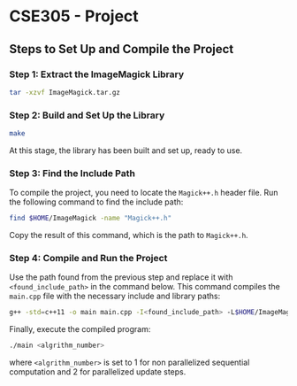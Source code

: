 # CSE305 - Project

## Steps to Set Up and Compile the Project

### Step 1: Extract the ImageMagick Library

```bash
tar -xzvf ImageMagick.tar.gz
```

### Step 2: Build and Set Up the Library

```bash
make
```

At this stage, the library has been built and set up, ready to use.

### Step 3: Find the Include Path

To compile the project, you need to locate the `Magick++.h` header file. Run the following command to find the include path:

```bash
find $HOME/ImageMagick -name "Magick++.h"
```

Copy the result of this command, which is the path to `Magick++.h`.

### Step 4: Compile and Run the Project

Use the path found from the previous step and replace it with `<found_include_path>` in the command below. This command compiles the `main.cpp` file with the necessary include and library paths:

```bash
g++ -std=c++11 -o main main.cpp -I<found_include_path> -L$HOME/ImageMagick/lib -lMagick++-7.Q16HDRI -lMagickCore-7.Q16HDRI -lMagickWand-7.Q16HDRI
```

Finally, execute the compiled program:

```bash
./main <algrithm_number>
```

where `<algrithm_number>` is set to 1 for non parallelized sequential computation and 2 for parallelized update steps.

